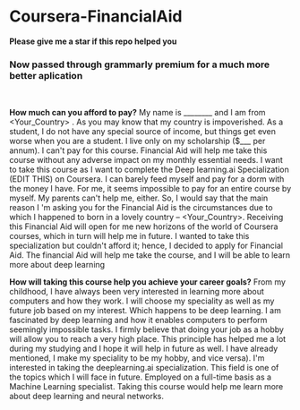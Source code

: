 # Coursera-FinancialAid

**Please give me a star if this repo helped you**<br>
<h3>Now passed through grammarly premium for a much more better aplication</h3>
<br>

**How much can you afford to pay?**
My name is ________ and I am from <Your_Country> . As you may know that my country is impoverished. As a student, I do not have any special source of income, but things get even worse when you are a student. I live only on my scholarship ($___ per annum). I can't pay for this course. Financial Aid will help me take this course without any adverse impact on my monthly essential needs. I want to take this course as I want to complete the Deep learning.ai Specialization (EDIT THIS) on Coursera. I can barely feed myself and pay for a dorm with the money I have. For me, it seems impossible to pay for an entire course by myself. My parents can't help me, either. So, I would say that the main reason I 'm asking you for the Financial Aid is the circumstances due to which I happened to born in a lovely country – <Your_Country>. Receiving this Financial Aid will open for me new horizons of the world of Coursera courses, which in turn will help me in future. I wanted to take this specialization but couldn't afford it; hence, I decided to apply for Financial Aid.
The financial Aid will help me take the course, and I will be able to learn more about deep learning

**How will taking this course help you achieve your career goals?**
From my childhood, I have always been very interested in learning more about computers and how they work.  I will choose my speciality as well as my future job based on my interest. Which happens to be deep learning. I am fascinated by deep learning and how it enables computers to perform seemingly impossible tasks. I firmly believe that doing your job as a hobby will allow you to reach a very high place. This principle has helped me a lot during my studying and I hope it will help in future as well. I have already mentioned, I make my speciality to be my hobby, and vice versa). I'm interested in taking the deeplearning.ai specialization. This field is one of the topics which I will face in future. Employed on a full-time basis as a Machine Learning specialist. Taking this course would help me learn more about deep learning and neural networks.
